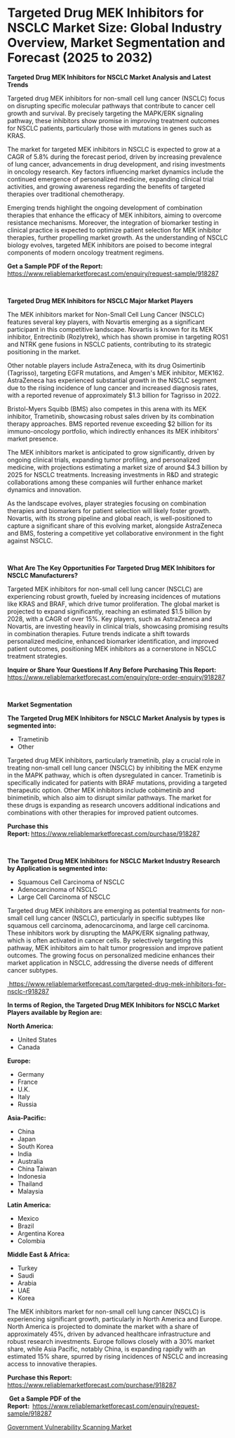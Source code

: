 <p><h1>Targeted Drug MEK Inhibitors for NSCLC Market Size: Global Industry Overview, Market Segmentation and Forecast (2025 to 2032)</h1></p><p><strong>Targeted Drug MEK Inhibitors for NSCLC Market Analysis and Latest Trends</strong></p>
<p><p>Targeted drug MEK inhibitors for non-small cell lung cancer (NSCLC) focus on disrupting specific molecular pathways that contribute to cancer cell growth and survival. By precisely targeting the MAPK/ERK signaling pathway, these inhibitors show promise in improving treatment outcomes for NSCLC patients, particularly those with mutations in genes such as KRAS.</p><p>The market for targeted MEK inhibitors in NSCLC is expected to grow at a CAGR of 5.8% during the forecast period, driven by increasing prevalence of lung cancer, advancements in drug development, and rising investments in oncology research. Key factors influencing market dynamics include the continued emergence of personalized medicine, expanding clinical trial activities, and growing awareness regarding the benefits of targeted therapies over traditional chemotherapy.</p><p>Emerging trends highlight the ongoing development of combination therapies that enhance the efficacy of MEK inhibitors, aiming to overcome resistance mechanisms. Moreover, the integration of biomarker testing in clinical practice is expected to optimize patient selection for MEK inhibitor therapies, further propelling market growth. As the understanding of NSCLC biology evolves, targeted MEK inhibitors are poised to become integral components of modern oncology treatment regimens.</p></p>
<p><strong>Get a Sample PDF of the Report:&nbsp;</strong> <a href="https://www.reliablemarketforecast.com/enquiry/request-sample/918287?utm_campaign=2524&utm_medium=2&utm_source=Github&utm_content=ia&utm_term=07032025&utm_id=targeted-drug-mek-inhibitors-for-nsclc">https://www.reliablemarketforecast.com/enquiry/request-sample/918287</a></p>
<p>&nbsp;</p>
<p><strong>Targeted Drug MEK Inhibitors for NSCLC Major Market Players</strong></p>
<p><p>The MEK inhibitors market for Non-Small Cell Lung Cancer (NSCLC) features several key players, with Novartis emerging as a significant participant in this competitive landscape. Novartis is known for its MEK inhibitor, Entrectinib (Rozlytrek), which has shown promise in targeting ROS1 and NTRK gene fusions in NSCLC patients, contributing to its strategic positioning in the market.</p><p>Other notable players include AstraZeneca, with its drug Osimertinib (Tagrisso), targeting EGFR mutations, and Amgen's MEK inhibitor, MEK162. AstraZeneca has experienced substantial growth in the NSCLC segment due to the rising incidence of lung cancer and increased diagnosis rates, with a reported revenue of approximately $1.3 billion for Tagrisso in 2022. </p><p>Bristol-Myers Squibb (BMS) also competes in this arena with its MEK inhibitor, Trametinib, showcasing robust sales driven by its combination therapy approaches. BMS reported revenue exceeding $2 billion for its immuno-oncology portfolio, which indirectly enhances its MEK inhibitors' market presence.</p><p>The MEK inhibitors market is anticipated to grow significantly, driven by ongoing clinical trials, expanding tumor profiling, and personalized medicine, with projections estimating a market size of around $4.3 billion by 2025 for NSCLC treatments. Increasing investments in R&D and strategic collaborations among these companies will further enhance market dynamics and innovation.</p><p>As the landscape evolves, player strategies focusing on combination therapies and biomarkers for patient selection will likely foster growth. Novartis, with its strong pipeline and global reach, is well-positioned to capture a significant share of this evolving market, alongside AstraZeneca and BMS, fostering a competitive yet collaborative environment in the fight against NSCLC.</p></p>
<p>&nbsp;</p>
<p><strong>What Are The Key Opportunities For Targeted Drug MEK Inhibitors for NSCLC Manufacturers?</strong></p>
<p><p>Targeted MEK inhibitors for non-small cell lung cancer (NSCLC) are experiencing robust growth, fueled by increasing incidences of mutations like KRAS and BRAF, which drive tumor proliferation. The global market is projected to expand significantly, reaching an estimated $1.5 billion by 2028, with a CAGR of over 15%. Key players, such as AstraZeneca and Novartis, are investing heavily in clinical trials, showcasing promising results in combination therapies. Future trends indicate a shift towards personalized medicine, enhanced biomarker identification, and improved patient outcomes, positioning MEK inhibitors as a cornerstone in NSCLC treatment strategies.</p></p>
<p><strong>Inquire or Share Your Questions If Any Before Purchasing This Report:</strong> <a href="https://www.reliablemarketforecast.com/enquiry/pre-order-enquiry/918287?utm_campaign=2524&utm_medium=2&utm_source=Github&utm_content=ia&utm_term=07032025&utm_id=targeted-drug-mek-inhibitors-for-nsclc">https://www.reliablemarketforecast.com/enquiry/pre-order-enquiry/918287</a></p>
<p>&nbsp;</p>
<p><strong>Market Segmentation</strong></p>
<p><strong>The Targeted Drug MEK Inhibitors for NSCLC Market Analysis by types is segmented into:</strong></p>
<p><ul><li>Trametinib</li><li>Other</li></ul></p>
<p><p>Targeted drug MEK inhibitors, particularly trametinib, play a crucial role in treating non-small cell lung cancer (NSCLC) by inhibiting the MEK enzyme in the MAPK pathway, which is often dysregulated in cancer. Trametinib is specifically indicated for patients with BRAF mutations, providing a targeted therapeutic option. Other MEK inhibitors include cobimetinib and binimetinib, which also aim to disrupt similar pathways. The market for these drugs is expanding as research uncovers additional indications and combinations with other therapies for improved patient outcomes.</p></p>
<p><strong>Purchase this Report:&nbsp;</strong><a href="https://www.reliablemarketforecast.com/purchase/918287?utm_campaign=2524&utm_medium=2&utm_source=Github&utm_content=ia&utm_term=07032025&utm_id=targeted-drug-mek-inhibitors-for-nsclc">https://www.reliablemarketforecast.com/purchase/918287</a></p>
<p>&nbsp;</p>
<p><strong>The Targeted Drug MEK Inhibitors for NSCLC Market Industry Research by Application is segmented into:</strong></p>
<p><ul><li>Squamous Cell Carcinoma of NSCLC</li><li>Adenocarcinoma of NSCLC</li><li>Large Cell Carcinoma of NSCLC</li></ul></p>
<p><p>Targeted drug MEK inhibitors are emerging as potential treatments for non-small cell lung cancer (NSCLC), particularly in specific subtypes like squamous cell carcinoma, adenocarcinoma, and large cell carcinoma. These inhibitors work by disrupting the MAPK/ERK signaling pathway, which is often activated in cancer cells. By selectively targeting this pathway, MEK inhibitors aim to halt tumor progression and improve patient outcomes. The growing focus on personalized medicine enhances their market application in NSCLC, addressing the diverse needs of different cancer subtypes.</p></p>
<p><a href="https://www.reliablemarketforecast.com/targeted-drug-mek-inhibitors-for-nsclc-r918287?utm_campaign=2524&utm_medium=2&utm_source=Github&utm_content=ia&utm_term=07032025&utm_id=targeted-drug-mek-inhibitors-for-nsclc">&nbsp;https://www.reliablemarketforecast.com/targeted-drug-mek-inhibitors-for-nsclc-r918287</a></p>
<p><strong>In terms of Region, the Targeted Drug MEK Inhibitors for NSCLC Market Players available by Region are:</strong></p>
<p>
    <p> <strong> North America: </strong>
        <ul>
            <li>United States</li>
            <li>Canada</li>
        </ul>
        </p> 
    <p> <strong> Europe: </strong>
        <ul>
            <li>Germany</li>
            <li>France</li>
            <li>U.K.</li>
            <li>Italy</li>
            <li>Russia</li>
        </ul>
        </p> 
    <p> <strong> Asia-Pacific: </strong>
        <ul>
            <li>China</li>
            <li>Japan</li>
            <li>South Korea</li>
            <li>India</li>
            <li>Australia</li>
            <li>China Taiwan</li>
            <li>Indonesia</li>
            <li>Thailand</li>
            <li>Malaysia</li>
        </ul>
        </p> 
    <p> <strong> Latin America: </strong>
        <ul>
            <li>Mexico</li>
            <li>Brazil</li>
            <li>Argentina Korea</li>
            <li>Colombia</li>
        </ul>
        </p> 
    <p> <strong> Middle East & Africa: </strong>
        <ul>
            <li>Turkey</li>
            <li>Saudi</li>
            <li>Arabia</li>
            <li>UAE</li>
            <li>Korea</li>
        </ul>
    </p>
    </p>
<p><p>The MEK inhibitors market for non-small cell lung cancer (NSCLC) is experiencing significant growth, particularly in North America and Europe. North America is projected to dominate the market with a share of approximately 45%, driven by advanced healthcare infrastructure and robust research investments. Europe follows closely with a 30% market share, while Asia Pacific, notably China, is expanding rapidly with an estimated 15% share, spurred by rising incidences of NSCLC and increasing access to innovative therapies.</p></p>
<p><strong>Purchase this Report: </strong><a href="https://www.reliablemarketforecast.com/purchase/918287?utm_campaign=2524&utm_medium=2&utm_source=Github&utm_content=ia&utm_term=07032025&utm_id=targeted-drug-mek-inhibitors-for-nsclc">https://www.reliablemarketforecast.com/purchase/918287</a></p>
<p>&nbsp;<strong>Get a Sample PDF of the Report:&nbsp;&nbsp;</strong><a href="https://www.reliablemarketforecast.com/enquiry/request-sample/918287?utm_campaign=2524&utm_medium=2&utm_source=Github&utm_content=ia&utm_term=07032025&utm_id=targeted-drug-mek-inhibitors-for-nsclc">https://www.reliablemarketforecast.com/enquiry/request-sample/918287</a></p>
<p><strong></strong></p>
<p><p><a href="https://github.com/hammelximalschid/Market-Research-Report-List-1/blob/main/government-vulnerability-scanning-market.md?utm_campaign=2524&utm_medium=2&utm_source=Github&utm_content=ia&utm_term=07032025&utm_id=targeted-drug-mek-inhibitors-for-nsclc">Government Vulnerability Scanning Market</a></p></p>